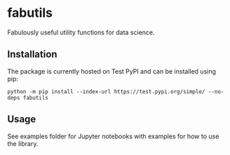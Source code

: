 # fabutils

Fabulously useful utility functions for data science.


## Installation

The package is currently hosted on Test PyPI and can be installed using pip: 

```
python -m pip install --index-url https://test.pypi.org/simple/ --no-deps fabutils
```

## Usage

See examples folder for Jupyter notebooks with examples for how to use the library.

